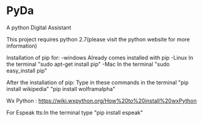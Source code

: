 # PyDa
A python Digital Assistant

This project requires python 2.7(please visit the python website for more information)

Installation of pip for:
  -windows Already comes installed with pip
  -Linux   In the terminal "sudo apt-get install pip"
  -Mac     In the terminal "sudo easy_install pip"
  
After the installation of pip:
Type in these commands in the terminal
  "pip install wikipedia"
  "pip install wolframalpha"
  
  
  
Wx Python : https://wiki.wxpython.org/How%20to%20install%20wxPython

For Espeak tts:In the terminal type "pip install espeak"
  
  
